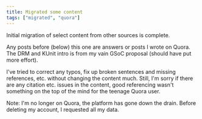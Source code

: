 ```yaml
---
title: Migrated some content
tags: ["migrated", "quora"]
---
```


Initial migration of select content from other sources is complete.

Any posts before (below) this one are answers or posts I wrote on Quora. The DRM and KUnit intro is from my vain GSoC proposal (should have put more effort).

I've tried to correct any typos, fix up broken sentences and missing references, etc. without changing the content much. Still, I'm sorry if there are any citation etc. issues in the content, good referencing wasn't something on the top of the mind for the teenage Quora user.

Note: I'm no longer on Quora, the platform has gone down the drain. Before deleting my account, I requested all my data.

